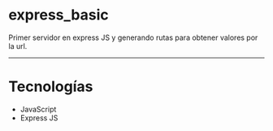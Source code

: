 # express_basic

Primer servidor en express JS y generando rutas para obtener valores por la url.
____

# Tecnologías

* JavaScript
* Express JS
